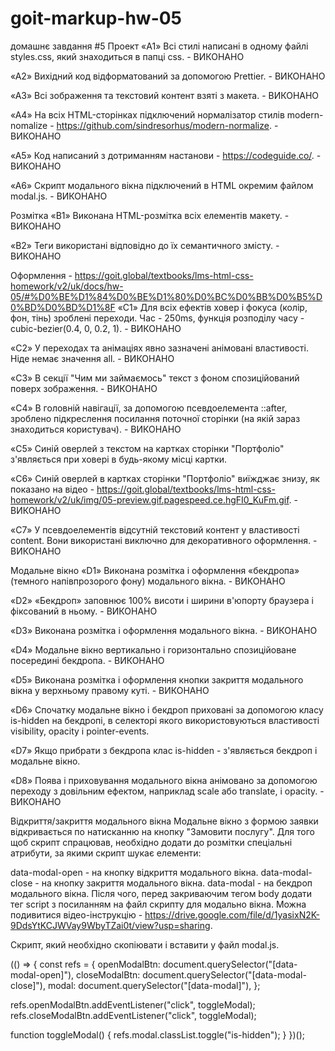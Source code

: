 # goit-markup-hw-05
домашнє завдання #5
Проект
«A1» Всі стилі написані в одному файлі styles.css, який знаходиться в папці css. - ВИКОНАНО

«A2» Вихідний код відформатований за допомогою Prettier. - ВИКОНАНО

«A3» Всі зображення та текстовий контент взяті з макета. - ВИКОНАНО

«A4» На всіх HTML-сторінках підключений нормалізатор стилів modern-nomalize - https://github.com/sindresorhus/modern-normalize. - ВИКОНАНО

«A5» Код написаний з дотриманням настанови - https://codeguide.co/. - ВИКОНАНО

«A6» Скрипт модального вікна підключений в HTML окремим файлом modal.js. - ВИКОНАНО

Розмітка
«B1» Виконана HTML-розмітка всіх елементів макету. - ВИКОНАНО

«B2» Теги використані відповідно до їх семантичного змісту. - ВИКОНАНО

Оформлення - https://goit.global/textbooks/lms-html-css-homework/v2/uk/docs/hw-05/#%D0%BE%D1%84%D0%BE%D1%80%D0%BC%D0%BB%D0%B5%D0%BD%D0%BD%D1%8F
«C1» Для всіх ефектів ховер і фокуса (колір, фон, тінь) зроблені переходи. Час - 250ms, функція розподілу часу - cubic-bezier(0.4, 0, 0.2, 1). - ВИКОНАНО

«C2» У переходах та анімаціях явно зазначені анімовані властивості. Ніде немає значення all. - ВИКОНАНО

«C3» В секції "Чим ми займаємось" текст з фоном спозиційований поверх зображення. - ВИКОНАНО

«C4» В головній навігації, за допомогою псевдоелемента ::after, зроблено підкреслення посилання поточної сторінки (на якій зараз знаходиться користувач). - ВИКОНАНО

«C5» Синій оверлей з текстом на картках сторінки "Портфоліо" з'являється при ховері в будь-якому місці картки.

«C6» Синій оверлей в картках сторінки "Портфоліо" виїжджає знизу, як показано на відео - https://goit.global/textbooks/lms-html-css-homework/v2/uk/img/05-preview.gif.pagespeed.ce.hgFI0_KuFm.gif. - ВИКОНАНО

«C7» У псевдоелементів відсутній текстовий контент у властивості content. Вони використані виключно для декоративного оформлення. - ВИКОНАНО

Модальне вікно
«D1» Виконана розмітка і оформлення «бекдропа» (темного напівпрозорого фону) модального вікна. - ВИКОНАНО

«D2» «Бекдроп» заповнює 100% висоти і ширини в'юпорту браузера і фіксований в ньому. - ВИКОНАНО

«D3» Виконана розмітка і оформлення модального вікна. - ВИКОНАНО

«D4» Модальне вікно вертикально і горизонтально спозиційоване посередині бекдропа. - ВИКОНАНО

«D5» Виконана розмітка і оформлення кнопки закриття модального вікна у верхньому правому куті. - ВИКОНАНО

«D6» Спочатку модальне вікно і бекдроп приховані за допомогою класу is-hidden на бекдропі, в селекторі якого використовуються властивості visibility, opacity і pointer-events.

«D7» Якщо прибрати з бекдропа клас is-hidden - з'являється бекдроп і модальне вікно.

«D8» Поява і приховування модального вікна анімовано за допомогою переходу з довільним ефектом, наприклад scale або translate, і opacity. - ВИКОНАНО

Відкриття/закриття модального вікна
Модальне вікно з формою заявки відкривається по натисканню на кнопку "Замовити послугу". Для того щоб скрипт спрацював, необхідно додати до розмітки спеціальні атрибути, за якими скрипт шукає елементи:

data-modal-open - на кнопку відкриття модального вікна.
data-modal-close - на кнопку закриття модального вікна.
data-modal - на бекдроп модального вікна.
Після чого, перед закриваючим тегом body додати тег script з посиланням на файл скрипту для модально вікна. Можна подивитися відео-інструкцію - https://drive.google.com/file/d/1yasixN2K-9DdsYtKCJWVay9WbyTZai0t/view?usp=sharing.

<body>
  <!-- Вся твоя розмітка, включно з розміткою модалки -->

  <!-- Ставимо перед закриваючим тегом body -->
  <script src="./js/modal.js"></script>
</body>

Скрипт, який необхідно скопіювати і вставити у файл modal.js.

(() => {
  const refs = {
    openModalBtn: document.querySelector("[data-modal-open]"),
    closeModalBtn: document.querySelector("[data-modal-close]"),
    modal: document.querySelector("[data-modal]"),
  };

  refs.openModalBtn.addEventListener("click", toggleModal);
  refs.closeModalBtn.addEventListener("click", toggleModal);

  function toggleModal() {
    refs.modal.classList.toggle("is-hidden");
  }
})();